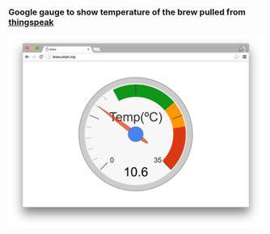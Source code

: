 ### Google gauge to show temperature of the brew pulled from [thingspeak](thingspeak.com/channels/98643)
![](img/Gauge.png)